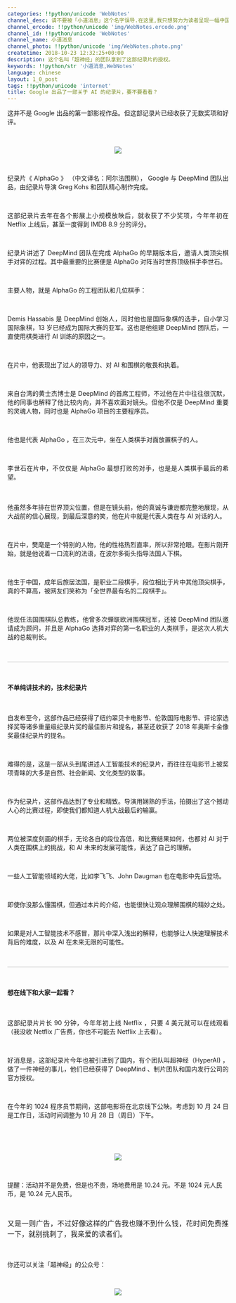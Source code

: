 ```yaml
---
categories: !!python/unicode 'WebNotes'
channel_desc: 请不要被「小道消息」这个名字误导.在这里,我只想努力为读者呈现一幅中国互联网的清明上河图.
channel_ercode: !!python/unicode 'img/WebNotes.ercode.png'
channel_id: !!python/unicode 'WebNotes'
channel_name: 小道消息
channel_photo: !!python/unicode 'img/WebNotes.photo.png'
createtime: 2018-10-23 12:32:25+00:00
description: 这个名叫「超神经」的团队拿到了这部纪录片的授权。
keywords: !!python/str '小道消息,WebNotes'
language: chinese
layout: 1_0_post
tags: !!python/unicode 'internet'
title: Google 出品了一部关于 AI 的纪录片，要不要看看？
---
```

<div class="rich_media_content" id="js_content">
<p style="text-align: justify;">
         这并不是 Google 出品的第一部影视作品。但这部记录片已经收获了无数奖项和好评。
        </p>
<p>
<span style='caret-color: rgb(51, 51, 51);color: rgb(51, 51, 51);font-family: -apple-system-font, BlinkMacSystemFont, "Helvetica Neue", "PingFang SC", "Hiragino Sans GB", "Microsoft YaHei UI", "Microsoft YaHei", Arial, sans-serif;font-size: 15px;letter-spacing: 0.5440000295639038px;text-align: justify;background-color: rgb(255, 255, 255);'>
<br/>
</span>
</p>
<p style="text-align: center;">
<img class="" data-copyright="0" data-ratio="1.471875" data-s="300,640" data-src="" data-type="jpeg" data-w="1280" src="{{ '/img/ow5rEn8QGlEocPCfzr5cmuvjuNoibCfSf1wricJaZaQHhdCKwl2L3LbKEdSamsSPLmUkamvMqvd6Ww67XeIJhsgA.jpeg' | prepend: site.img | replace: '//','/' }}" style=""/>
</p>
<p>
<span style='caret-color: rgb(51, 51, 51);color: rgb(51, 51, 51);font-family: -apple-system-font, BlinkMacSystemFont, "Helvetica Neue", "PingFang SC", "Hiragino Sans GB", "Microsoft YaHei UI", "Microsoft YaHei", Arial, sans-serif;font-size: 15px;letter-spacing: 0.5440000295639038px;text-align: justify;background-color: rgb(255, 255, 255);'>
</span>
<br/>
</p>
<p style="text-align: justify;">
         纪录片《 AlphaGo 》 （中文译名：阿尔法围棋）， Google 与 DeepMind 团队出品，由纪录片导演 Greg Kohs 和团队精心制作完成。
        </p>
<p>
<br/>
</p>
<p style="text-align: justify;">
         这部纪录片去年在各个影展上小规模放映后，就收获了不少奖项，今年年初在 Netflix 上线后，甚至一度得到
         <span style="text-align: justify;">
          IMDB
         </span>
         8.9 分的评分。
        </p>
<p>
<br/>
</p>
<p style="text-align: justify;">
         纪录片讲述了 DeepMind 团队在完成 AlphaGo 的早期版本后，邀请人类顶尖棋手对弈的过程。其中最重要的比赛便是 AlphaGo 对阵当时世界顶级棋手李世石。
        </p>
<p>
<br style="max-width: 100%;box-sizing: border-box;word-wrap: break-word !important;"/>
</p>
<p style="text-align: justify;">
         主要人物，就是 AlphaGo 的工程团队和几位棋手：
        </p>
<p>
<br/>
</p>
<p style="text-align: justify;">
         Demis Hassabis 是 DeepMind 创始人，同时他也是国际象棋的选手，自小学习国际象棋，13 岁已经成为国际大赛的亚军。这也是他组建 DeepMind 团队后，一直使用棋类进行 AI 训练的原因之一。
        </p>
<p style="text-align: justify;">
<br/>
</p>
<p style="text-align: justify;">
         在片中，他表现出了过人的领导力、对 AI 和围棋的敬畏和执着。
        </p>
<p>
<br/>
</p>
<p style="text-align: justify;">
         来自台湾的黄士杰博士是 DeepMind 的首席工程师，不过他在片中往往很沉默，他的同事也解释了他比较内向，并不喜欢面对镜头。但他不仅是 DeepMind 重要的灵魂人物，同时也是 AlphaGo 项目的主要程序员。
        </p>
<p>
<br style="max-width: 100%;box-sizing: border-box;word-wrap: break-word !important;"/>
</p>
<p style="text-align: justify;">
         他也是代表 AlphaGo ，在三次元中，坐在人类棋手对面放置棋子的人。
        </p>
<p>
<br/>
</p>
<p style="text-align: justify;">
         李世石在片中，不仅仅是 AlphaGo 最想打败的对手，也是是人类棋手最后的希望。
        </p>
<p style='max-width: 100%;box-sizing: border-box;min-height: 1em;caret-color: rgb(51, 51, 51);color: rgb(51, 51, 51);font-family: -apple-system-font, BlinkMacSystemFont, "Helvetica Neue", "PingFang SC", "Hiragino Sans GB", "Microsoft YaHei UI", "Microsoft YaHei", Arial, sans-serif;font-size: 15px;letter-spacing: 0.5440000295639038px;text-align: justify;white-space: normal;word-wrap: break-word !important;'>
<br style="max-width: 100%;box-sizing: border-box;word-wrap: break-word !important;"/>
</p>
<p style="text-align: justify;">
         他虽然多年排在世界顶尖位置，但是在镜头前，他的真诚与谦逊都完整地展现，从大战前的信心展现，到最后深意的笑，他在片中就是代表人类在与 AI 对话的人。
        </p>
<p>
<br/>
</p>
<section class="" powered-by="xiumi.us">
<section>
<section>
<p style="text-align: justify;">
            在片中，樊麾是一个特别的人物，他的性格热烈直率，所以非常抢眼。在影片刚开始，就是他说着一口流利的法语，在波尔多街头指导法国人下棋。
           </p>
<p>
<br style="max-width: 100%;box-sizing: border-box;word-wrap: break-word !important;"/>
</p>
<p style="text-align: justify;">
            他生于中国，成年后旅居法国，是职业二段棋手，段位相比于片中其他顶尖棋手，真的不算高，被网友们笑称为「全世界最有名的二段棋手」。
           </p>
<p>
<br style="max-width: 100%;box-sizing: border-box;word-wrap: break-word !important;"/>
</p>
<p style="text-align: justify;">
            他现任法国围棋队总教练，他曾多次蝉联欧洲围棋冠军，还被 DeepMind 团队邀请成为顾问，并且是 AlphaGo 选择对弈的第一名职业的人类棋手，是这次人机大战的总裁判长。
           </p>
<p style="white-space: normal;">
<br/>
</p>
<hr style="margin-top: 1em;margin-bottom: 1em;white-space: normal;max-width: 100%;font-family: Lato, Helvetica, Arial, freesans, clean, sans-serif;border-right-width: 0px;border-bottom-width: 0px;border-left-width: 0px;border-top-style: solid;border-top-color: rgb(234, 234, 234);height: 1px;color: rgb(51, 51, 51);font-size: 15px;box-sizing: border-box !important;word-wrap: break-word !important;"/>
<p>
<br/>
</p>
<p>
<strong>
             不单纯讲技术的，技术纪录片
            </strong>
</p>
</section>
</section>
</section>
<section class="" powered-by="xiumi.us" style='max-width: 100%;box-sizing: border-box;caret-color: rgb(51, 51, 51);color: rgb(51, 51, 51);font-family: -apple-system-font, BlinkMacSystemFont, "Helvetica Neue", "PingFang SC", "Hiragino Sans GB", "Microsoft YaHei UI", "Microsoft YaHei", Arial, sans-serif;font-size: 17px;letter-spacing: 0.5440000295639038px;text-align: justify;white-space: normal;word-wrap: break-word !important;'>
<section style="max-width: 100%;box-sizing: border-box;word-wrap: break-word !important;">
<section style="max-width: 100%;box-sizing: border-box;font-size: 15px;word-wrap: break-word !important;">
<p style="max-width: 100%;box-sizing: border-box;min-height: 1em;word-wrap: break-word !important;">
<br/>
</p>
</section>
</section>
</section>
<p style="text-align: justify;">
         自发布至今，这部作品已经获得了纽约翠贝卡电影节、伦敦国际电影节、评论家选择奖等诸多重量级纪录片奖的最佳影片和提名，甚至还收获了 2018 年奥斯卡金像奖最佳纪录片的提名。
        </p>
<p>
<br/>
</p>
<p style="text-align: justify;">
         难得的是，这是一部从头到尾讲述人工智能技术的纪录片，而往往在电影节上被奖项青睐的大多是自然、社会新闻、文化类型的故事。
        </p>
<p>
<br style="max-width: 100%;box-sizing: border-box;word-wrap: break-word !important;"/>
</p>
<p style="text-align: justify;">
         作为纪录片，这部作品达到了专业和精致。导演用娴熟的手法，拍摄出了这个撼动人心的比赛过程，即使我们都知道人机大战最后的输赢。
        </p>
<p>
<br/>
</p>
<p style="text-align: justify;">
         两位被深度刻画的棋手，无论各自的段位高低，和比赛结果如何，也都对 AI 对于人类在围棋上的挑战，和 AI 未来的发展可能性，表达了自己的理解。
        </p>
<p>
<br/>
</p>
<section class="" powered-by="xiumi.us">
<section>
<section>
<p style="text-align: justify;">
            一些人工智能领域的大佬，比如李飞飞、John Daugman 也在电影中先后登场。
           </p>
<p>
<br/>
</p>
<p style="text-align: justify;">
            即使你没那么懂围棋，但通过本片的介绍，也能很快让观众理解围棋的精妙之处。
           </p>
<p>
<br style="max-width: 100%;box-sizing: border-box !important;word-wrap: break-word !important;"/>
</p>
<p style="text-align: justify;">
            如果是对人工智能技术不感冒，那片中深入浅出的解释，也能够让人快速理解技术背后的难度，以及 AI 在未来无限的可能性。
           </p>
<p style="white-space: normal;">
<br/>
</p>
<hr style="margin-top: 1em;margin-bottom: 1em;white-space: normal;max-width: 100%;font-family: Lato, Helvetica, Arial, freesans, clean, sans-serif;border-right-width: 0px;border-bottom-width: 0px;border-left-width: 0px;border-top-style: solid;border-top-color: rgb(234, 234, 234);height: 1px;color: rgb(51, 51, 51);font-size: 15px;box-sizing: border-box !important;word-wrap: break-word !important;"/>
<p style="white-space: normal;">
<br/>
</p>
<p>
<strong>
             想在线下和大家一起看？
            </strong>
</p>
</section>
</section>
</section>
<section class="" powered-by="xiumi.us" style='max-width: 100%;box-sizing: border-box;caret-color: rgb(51, 51, 51);color: rgb(51, 51, 51);font-family: -apple-system-font, BlinkMacSystemFont, "Helvetica Neue", "PingFang SC", "Hiragino Sans GB", "Microsoft YaHei UI", "Microsoft YaHei", Arial, sans-serif;font-size: 17px;letter-spacing: 0.5440000295639038px;text-align: justify;white-space: normal;word-wrap: break-word !important;'>
<section style="max-width: 100%;box-sizing: border-box;word-wrap: break-word !important;">
<section style="max-width: 100%;box-sizing: border-box;font-size: 15px;word-wrap: break-word !important;">
<p>
<br/>
</p>
</section>
</section>
</section>
<section class="" powered-by="xiumi.us">
<section>
<section>
<p style="text-align: justify;">
            这部纪录片片长 90 分钟，今年年初上线 Netflix ，只要 4 美元就可以在线观看（我没收 Netflix 广告费，你也不可能去 Netflix 上去看）。
           </p>
<p>
<br/>
</p>
<p style="text-align: justify;">
            好消息是，这部纪录片今年也被引进到了国内，有个团队叫超神经（HyperAI) ，做了一件神经的事儿，他们已经获得了 DeepMind 、制片团队和国内发行公司的官方授权。
           </p>
<p>
<br/>
</p>
<p style="text-align: justify;">
            在今年的 1024 程序员节期间，这部电影将在北京线下公映。考虑到 10 月 24 日是工作日，活动时间调整为 10 月 28 日（周日）下午。
           </p>
<p>
<span style="font-size: 16px;">
</span>
<br/>
</p>
</section>
</section>
</section>
<p>
<span style='caret-color: rgb(51, 51, 51);color: rgb(51, 51, 51);font-family: -apple-system-font, BlinkMacSystemFont, "Helvetica Neue", "PingFang SC", "Hiragino Sans GB", "Microsoft YaHei UI", "Microsoft YaHei", Arial, sans-serif;font-size: 15px;letter-spacing: 0.5440000295639038px;text-align: justify;background-color: rgb(255, 255, 255);'>
<br/>
</span>
</p>
<p style="text-align: center;">
<img class="" data-copyright="0" data-ratio="3.96875" data-s="300,640" data-src="" data-type="png" data-w="800" src="{{ '/img/ow5rEn8QGlEocPCfzr5cmuvjuNoibCfSfxoWerTzvtFg8P2cH2TVfibQlWHyfMW1unpdibtRS0lSwibPkhicUTQ5SPw.png' | prepend: site.img | replace: '//','/' }}" style=""/>
</p>
<p>
<span style='caret-color: rgb(51, 51, 51);color: rgb(51, 51, 51);font-family: -apple-system-font, BlinkMacSystemFont, "Helvetica Neue", "PingFang SC", "Hiragino Sans GB", "Microsoft YaHei UI", "Microsoft YaHei", Arial, sans-serif;font-size: 15px;letter-spacing: 0.5440000295639038px;text-align: justify;background-color: rgb(255, 255, 255);'>
</span>
<br/>
</p>
<p>
         提醒：活动并不是免费，但是也不贵，场地费用是 10.24 元。不是 1024 元人民币，是 10.24 元人民币。
        </p>
<p>
<br/>
</p>
<p style="text-align: justify;">
<span style="font-size: 16px;">
          又是一则广告，不过好像这样的广告我也赚不到什么钱，花时间免费推一下，就别挑刺了，我亲爱的读者们。
         </span>
</p>
<p style="text-align: justify;">
<span style="font-size: 16px;">
<br/>
</span>
</p>
<p style="text-align: justify;">
         你还可以关注「超神经」的公众号：
        </p>
<p style="text-align: justify;">
<br/>
</p>
<p style="text-align: center;">
<img class="" data-copyright="0" data-ratio="1" data-s="300,640" data-src="" data-type="png" data-w="600" src="{{ '/img/ow5rEn8QGlEocPCfzr5cmuvjuNoibCfSf4T6giatTficZdcnr7SR3Dfxoy9tdwic76l3S4JDm3vbkGeUCTu04VeUCw.png' | prepend: site.img | replace: '//','/' }}" style=""/>
</p>
<p style="text-align: justify;">
<br/>
</p>
</div>